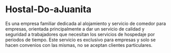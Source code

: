 # Hostal-Do-aJuanita
Es una empresa familiar dedicada al alojamiento y servicio de comedor para empresas, orientada principalmente a dar un servicio de calidad y seguridad a trabajadores que necesitan los servicios de hospedaje por periodos de tiempo. Este servicio es exclusivo para empresas y solo se hacen convenios con las mismas, no se aceptan clientes particulares.

